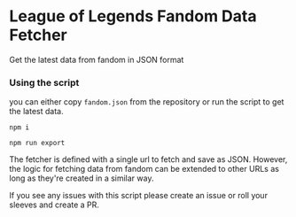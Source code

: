 # League of Legends Fandom Data Fetcher

Get the latest data from fandom in JSON format

### Using the script
you can either copy `fandom.json` from the repository or run the script to get the latest data.

```
npm i

npm run export
```

The fetcher is defined with a single url to fetch and save as JSON. However, the logic for fetching data from fandom can be extended to other URLs as long as they're created in a similar way.

If you see any issues with this script please create an issue or roll your sleeves and create a PR.
